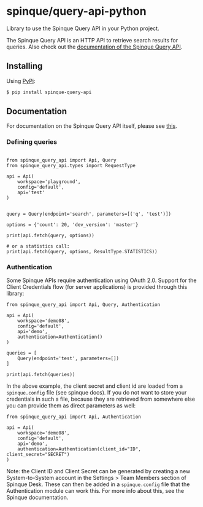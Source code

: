 # spinque/query-api-python

Library to use the Spinque Query API in your Python project. 

The Spinque Query API is an HTTP API to retrieve search results for queries. Also check out the [documentation of the Spinque Query API](https://docs.spinque.com/3.0/using-apis/basic.html).

## Installing

Using [PyPi](https://pypi.org/project/spinque-query-api/):

```bash
$ pip install spinque-query-api
```

## Documentation

For documentation on the Spinque Query API itself, please see [this](https://docs.spinque.com/3.0/using-apis/basic.html).

### Defining queries

```python3

from spinque_query_api import Api, Query
from spinque_query_api.types import RequestType

api = Api(
    workspace='playground',
    config='default',
    api='test'
)


query = Query(endpoint='search', parameters=[('q', 'test')])

options = {'count': 20, 'dev_version': 'master'}

print(api.fetch(query, options))

# or a statistics call:
print(api.fetch(query, options, ResultType.STATISTICS))
```



### Authentication

Some Spinque APIs require authentication using OAuth 2.0. Support for the Client Credentials flow (for server applications) is provided through this library:

```python3
from spinque_query_api import Api, Query, Authentication

api = Api(
    workspace='demo08',
    config='default',
    api='demo',
    authentication=Authentication()
)

queries = [
    Query(endpoint='test', parameters=[])
]

print(api.fetch(queries))
```
In the above example, the client secret and client id are loaded from a `spinque.config` file (see spinque docs). If you do not want to store your credentials in such a file, because they are retrieved from somewhere else you can provide them as direct parameters as well:


```python3
from spinque_query_api import Api, Authentication

api = Api(
    workspace='demo08',
    config='default',
    api='demo',
    authentication=Authentication(client_id="ID", client_secret="SECRET")
)
```

Note: the Client ID and Client Secret can be generated by creating a new System-to-System account in the Settings > Team Members section of Spinque Desk.
These can then be added in a `spinque.config` file that the Authentication module can work this. For more info about this, see the Spinque documentation. 
